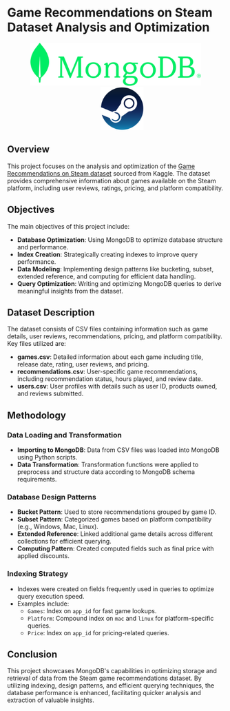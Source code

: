 # Game Recommendations on Steam Dataset Analysis and Optimization

<div align="center">
  <img src="mongodb_logo.png" height="100">
  <img src="steam_logo.png" height="100" style="margin-left:30px;">
</div>

## Overview

This project focuses on the analysis and optimization of the [Game Recommendations on Steam dataset](https://www.kaggle.com/datasets/antonkozyriev/game-recommendations-on-steam?select=games.csv) sourced from Kaggle. The dataset provides comprehensive information about games available on the Steam platform, including user reviews, ratings, pricing, and platform compatibility.

## Objectives

The main objectives of this project include:

- **Database Optimization**: Using MongoDB to optimize database structure and performance.
- **Index Creation**: Strategically creating indexes to improve query performance.
- **Data Modeling**: Implementing design patterns like bucketing, subset, extended reference, and computing for efficient data handling.
- **Query Optimization**: Writing and optimizing MongoDB queries to derive meaningful insights from the dataset.

## Dataset Description

The dataset consists of CSV files containing information such as game details, user reviews, recommendations, pricing, and platform compatibility. Key files utilized are:

- **games.csv**: Detailed information about each game including title, release date, rating, user reviews, and pricing.
- **recommendations.csv**: User-specific game recommendations, including recommendation status, hours played, and review date.
- **users.csv**: User profiles with details such as user ID, products owned, and reviews submitted.

## Methodology

### Data Loading and Transformation

- **Importing to MongoDB**: Data from CSV files was loaded into MongoDB using Python scripts.
- **Data Transformation**: Transformation functions were applied to preprocess and structure data according to MongoDB schema requirements.

### Database Design Patterns

- **Bucket Pattern**: Used to store recommendations grouped by game ID.
- **Subset Pattern**: Categorized games based on platform compatibility (e.g., Windows, Mac, Linux).
- **Extended Reference**: Linked additional game details across different collections for efficient querying.
- **Computing Pattern**: Created computed fields such as final price with applied discounts.

### Indexing Strategy

- Indexes were created on fields frequently used in queries to optimize query execution speed.
- Examples include:
  - `Games`: Index on `app_id` for fast game lookups.
  - `Platform`: Compound index on `mac` and `linux` for platform-specific queries.
  - `Price`: Index on `app_id` for pricing-related queries.

## Conclusion

This project showcases MongoDB's capabilities in optimizing storage and retrieval of data from the Steam game recommendations dataset. By utilizing indexing, design patterns, and efficient querying techniques, the database performance is enhanced, facilitating quicker analysis and extraction of valuable insights.
